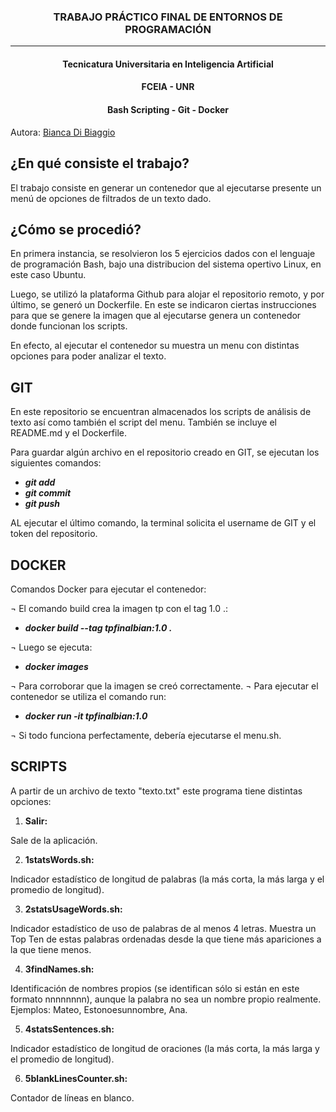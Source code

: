 <h3 align="center"> TRABAJO PRÁCTICO FINAL DE ENTORNOS DE PROGRAMACIÓN</h3>

---
<h4 align="center"> Tecnicatura Universitaria en Inteligencia Artificial</h4>
<h4 align="center"> FCEIA - UNR </h4>


<h4 align="center"> Bash Scripting - Git - Docker</h4>

Autora: [Bianca Di Biaggio](https://github.com/biancadibiaggio/tpfinalbian/) 

## ¿En qué consiste el trabajo?

El trabajo consiste en generar un contenedor que al ejecutarse presente un menú de
opciones de filtrados de un texto dado.

## ¿Cómo se procedió?

En primera instancia, se resolvieron los 5 ejercicios dados con el lenguaje de programación Bash, bajo una distribucion del sistema opertivo Linux, en este caso Ubuntu.

Luego, se utilizó la plataforma Github para alojar el repositorio remoto, y por último, se generó un Dockerfile. En este se indicaron ciertas instrucciones para que se genere la imagen que al ejecutarse genera un contenedor donde funcionan los scripts.

En efecto, al ejecutar el contenedor su muestra un menu con distintas opciones para poder analizar el texto.

## GIT

En este repositorio se encuentran almacenados los scripts de análisis de texto así como también el script del menu. También se incluye el README.md y el Dockerfile.

Para guardar algún archivo en el repositorio creado en GIT, se ejecutan los siguientes comandos:

- ***git add <archivo>***
- ***git commit***
- ***git push***

AL ejecutar el último comando, la terminal solicita el username de GIT y el token del repositorio.

## DOCKER

Comandos Docker para ejecutar el contenedor:

¬ El comando build crea la imagen tp con el tag 1.0 .:

- ***docker build --tag tpfinalbian:1.0 .***

¬ Luego se ejecuta:

- ***docker images***

¬ Para corroborar que la imagen se creó correctamente.
¬ Para ejecutar el contenedor se utiliza el comando run:

- ***docker run -it tpfinalbian:1.0***

¬ Si todo funciona perfectamente, debería ejecutarse el menu.sh.

## SCRIPTS

A partir de un archivo de texto "texto.txt" este programa tiene distintas opciones:

1. **Salir:** 

Sale de la aplicación.

2. **1statsWords.sh:**

Indicador estadístico de longitud de palabras (la más corta, la más larga y el promedio de longitud).

3. **2statsUsageWords.sh:**

Indicador estadístico de uso de palabras de al menos 4 letras. Muestra un Top Ten de estas palabras ordenadas desde la que tiene más apariciones a la que tiene menos.

4. **3findNames.sh:**

Identificación de nombres propios (se identifican sólo si están en este formato nnnnnnnn), aunque la palabra no sea un nombre propio realmente.
Ejemplos: Mateo, Estonoesunnombre, Ana.

5. **4statsSentences.sh:**

Indicador estadístico de longitud de oraciones (la más corta, la más larga y el promedio de longitud).

6. **5blankLinesCounter.sh:**

Contador de líneas en blanco.

